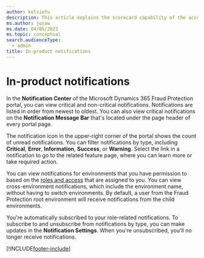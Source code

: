 ```yaml
---
author: kelsiefu
description: This article explains the scorecard capability of the account protection feature in Microsoft Dynamics 365 Fraud Protection.
ms.author: josaw
ms.date: 04/05/2023
ms.topic: conceptual
search.audienceType:
  - admin
title: In-product notifications
---
```


# In-product notifications

In the **Notification Center** of the Microsoft Dynamics 365 Fraud Protection portal, you can view critical and non-critical notifications. Notifications are listed in order from newest to oldest. You can also view critical notifications on the **Notification Message Bar** that's located under the page header of every portal page.

The notification icon in the upper-right corner of the portal shows the count of unread notifications. You can filter notifications by type, including **Critical**, **Error**, **Information**, **Success**, or **Warning**. Select the link in a notification to go to the related feature page, where you can learn more or take required action. 

You can view notifications for environments that you have permission to based on the [roles and access](user-roles-access.md) that are assigned to you. You can view cross-environment notifications, which include the environment name, without having to switch environments. By default, a user from the Fraud Protection root environment will receive notifications from the child environments.  

You're automatically subscribed to your role-related notifications. To subscribe to and unsubscribe from notifications by type, you can make updates in the **Notification Settings**. When you're unsubscribed, you'll no longer receive notifications. 


[!INCLUDE[footer-include](includes/footer-banner.md)]
